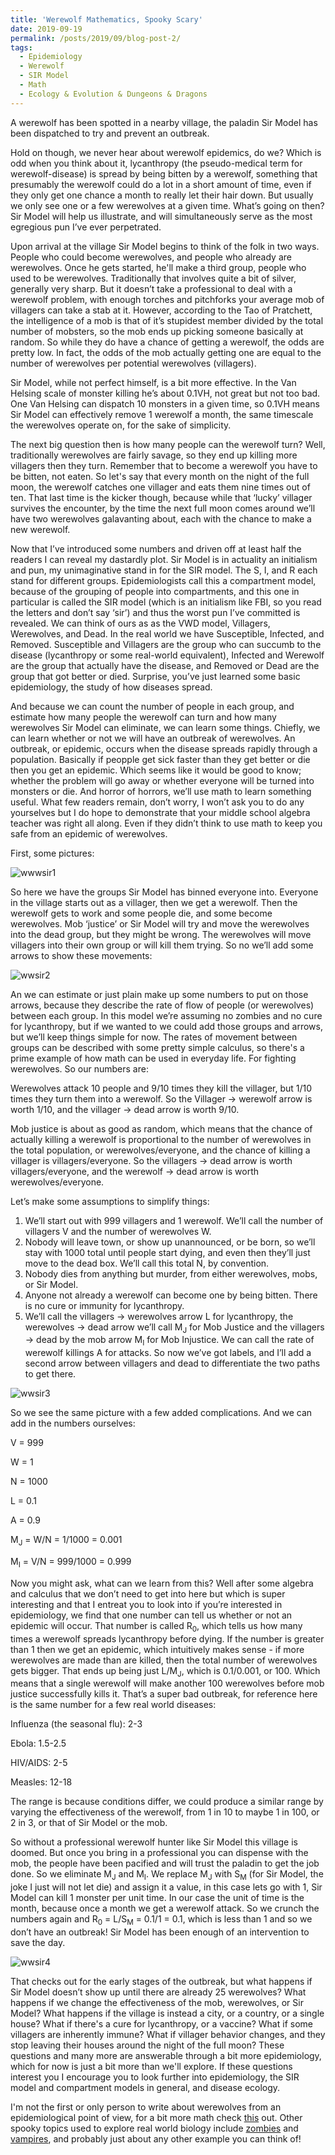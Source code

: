 ```yaml
---
title: 'Werewolf Mathematics, Spooky Scary'
date: 2019-09-19
permalink: /posts/2019/09/blog-post-2/
tags:
  - Epidemiology
  - Werewolf
  - SIR Model
  - Math
  - Ecology & Evolution & Dungeons & Dragons
---
```



A werewolf has been spotted in a nearby village, the paladin Sir Model has been dispatched to try and prevent an outbreak. 

Hold on though, we never hear about werewolf epidemics, do we? Which is odd when you think about it, lycanthropy (the pseudo-medical term for werewolf-disease) is spread by being bitten by a werewolf, something that presumably the werewolf could do a lot in a short amount of time, even if they only get one chance a month to really let their hair down. But usually we only see one or a few werewolves at a given time. What’s going on then? Sir Model will help us illustrate, and will simultaneously serve as the most egregious pun I’ve ever perpetrated. 

Upon arrival at the village Sir Model begins to think of the folk in two ways. People who could become werewolves, and people who already are werewolves. Once he gets started, he'll make a third group, people who used to be werewolves. Traditionally that involves quite a bit of silver, generally very sharp. But it doesn’t take a professional to deal with a werewolf problem, with enough torches and pitchforks your average mob of villagers can take a stab at it. However, according to the Tao of Pratchett, the intelligence of a mob is that of it’s stupidest member divided by the total number of mobsters, so the mob ends up picking someone basically at random. So while they do have a chance of getting a werewolf, the odds are pretty low. In fact, the odds of the mob actually getting one are equal to the number of werewolves per potential werewolves (villagers). 

Sir Model, while not perfect himself, is a bit more effective. In the Van Helsing scale of monster killing he’s about 0.1VH, not great but not too bad. One Van Helsing can dispatch 10 monsters in a given time, so 0.1VH means Sir Model can effectively remove 1 werewolf a month, the same timescale the werewolves operate on, for the sake of simplicity. 

The next big question then is how many people can the werewolf turn? Well, traditionally werewolves are fairly savage, so they end up killing more villagers then they turn. Remember that to become a werewolf you have to be bitten, not eaten. So let's say that every month on the night of the full moon, the werewolf catches one villager and eats them nine times out of ten. That last time is the kicker though, because while that ‘lucky’ villager survives the encounter, by the time the next full moon comes around we’ll have two werewolves galavanting about, each with the chance to make a new werewolf. 

Now that I’ve introduced some numbers and driven off at least half the readers I can reveal my dastardly plot. Sir Model is in actuality an initialism and pun, my unimaginative stand in for the SIR model. The S, I, and R each stand for different groups. Epidemiologists call this a compartment model, because of the grouping of people into compartments, and this one in particular is called the SIR model (which is an initialism like FBI, so you read the letters and don’t say ‘sir’) and thus the worst pun I’ve committed is revealed. We can think of ours as as the VWD model, Villagers, Werewolves, and Dead. In the real world we have Susceptible, Infected, and Removed. Susceptible and Villagers are the group who can succumb to the disease (lycanthropy or some real-world equivalent), Infected and Werewolf are the group that actually have the disease, and Removed or Dead are the group that got better or died. Surprise, you’ve just learned some basic epidemiology, the study of how diseases spread. 

And because we can count the number of people in each group, and estimate how many people the werewolf can turn and how many werewolves Sir Model can eliminate, we can learn some things. Chiefly, we can learn whether or not we will have an outbreak of werewolves. An outbreak, or epidemic, occurs when the disease spreads rapidly through a population. Basically if peopple get sick faster than they get better or die then you get an epidemic. Which seems like it would be good to know; whether the problem will go away or whether everyone will be turned into monsters or die. And horror of horrors, we’ll use math to learn something useful. What few readers remain, don’t worry, I won’t ask you to do any yourselves but I do hope to demonstrate that your middle school algebra teacher was right all along. Even if they didn’t think to use math to keep you safe from an epidemic of werewolves. 

First, some pictures:

![wwwsir1](/images/wwsir1.png)

So here we have the groups Sir Model has binned everyone into. Everyone in the village starts out as a villager, then we get a werewolf. Then the werewolf gets to work and some people die, and some become werewolves. Mob ‘justice’ or Sir Model will try and move the werewolves into the dead group, but they might be wrong. The werewolves will move villagers into their own group or will kill them trying. So no we’ll add some arrows to show these movements:

![wwsir2](/images/wwsir2.png)

An we can estimate or just plain make up some numbers to put on those arrows, because they describe the rate of flow of people (or werewolves) between each group. In this model we’re assuming no zombies and no cure for lycanthropy, but if we wanted to we could add those groups and arrows, but we’ll keep things simple for now. The rates of movement between groups can be described with some pretty simple calculus, so there's a prime example of how math can be used in everyday life. For fighting werewolves. So our numbers are:

Werewolves attack 10 people and 9/10 times they kill the villager, but 1/10 times they turn them into a werewolf. So the Villager -> werewolf arrow is worth 1/10, and the villager -> dead arrow is worth 9/10. 

Mob justice is about as good as random, which means that the chance of actually killing a werewolf is proportional to the number of werewolves in the total population, or werewolves/everyone, and the chance of killing a villager is villagers/everyone. So the villagers -> dead arrow is worth villagers/everyone, and the werewolf -> dead arrow is worth werewolves/everyone. 

Let’s make some assumptions to simplify things:

1. We’ll start out with 999 villagers and 1 werewolf. We’ll call the number of villagers V and the number of werewolves W. 
2. Nobody will leave town, or show up unannounced, or be born, so we’ll stay with 1000 total until people start dying, and even then they’ll just move to the dead box. We’ll call this total N, by convention. 
3. Nobody dies from anything but murder, from either werewolves, mobs, or Sir Model.
4. Anyone not already a werewolf can become one by being bitten. There is no cure or immunity for lycanthropy.
5. We’ll call the villagers -> werewolves arrow L for lycanthropy, the werewolves -> dead arrow we’ll call M<sub>J</sub> for Mob Justice and the villagers -> dead by the mob arrow M<sub>I</sub> for Mob Injustice. We can call the rate of werewolf killings A for attacks. So now we’ve got labels, and I’ll add a second arrow between villagers and dead to differentiate the two paths to get there. 

![wwsir3](/images/wwsir3.png)

So we see the same picture with a few added complications. And we can add in the numbers ourselves:

V = 999

W = 1

N = 1000

L = 0.1

A = 0.9

M<sub>J</sub> = W/N = 1/1000 = 0.001

M<sub>I</sub> = V/N = 999/1000 = 0.999

Now you might ask, what can we learn from this? Well after some algebra and calculus that we don’t need to get into here but which is super interesting and that I entreat you to look into if you’re interested in epidemiology, we find that one number can tell us whether or not an epidemic will occur. That number is called R<sub>0</sub>, which tells us how many times a werewolf spreads lycanthropy before dying. If the number is greater than 1 then we get an epidemic, which intuitively makes sense - if more werewolves are made than are killed, then the total number of werewolves gets bigger. That ends up being just L/M<sub>J</sub>, which is 0.1/0.001, or 100. Which means that a single werewolf will make another 100 werewolves before mob justice successfully kills it. That’s a super bad outbreak, for reference here is the same number for a few real world diseases:

Influenza (the seasonal flu): 2-3

Ebola: 1.5-2.5

HIV/AIDS: 2-5

Measles: 12-18


The range is because conditions differ, we could produce a similar range by varying the effectiveness of the werewolf, from 1 in 10 to maybe 1 in 100, or 2 in 3, or that of Sir Model or the mob. 

So without a professional werewolf hunter like Sir Model this village is doomed. But once you bring in a professional you can dispense with the mob, the people have been pacified and will trust the paladin to get the job done. So we eliminate M<sub>J</sub> and M<sub>I</sub>. We replace M<sub>J</sub> with S<sub>M</sub> (for Sir Model, the joke I just will not let die) and assign it a value, in this case lets go with 1, Sir Model can kill 1 monster per unit time. In our case the unit of time is the month, because once a month we get a werewolf attack. So we crunch the numbers again and R<sub>0</sub> = L/S<sub>M</sub> = 0.1/1 = 0.1, which is less than 1 and so we don’t have an outbreak! Sir Model has been enough of an intervention to save the day. 

![wwsir4](/images/wwsir4.png)

That checks out for the early stages of the outbreak, but what happens if Sir Model doesn’t show up until there are already 25 werewolves? What happens if we change the effectiveness of the mob, werewolves, or Sir Model? What happens if the village is instead a city, or a country, or a single house? What if there's a cure for lycanthropy, or a vaccine? What if some villagers are inherently immune? What if villager behavior changes, and they stop leaving their houses around the night of the full moon? These questions and many more are answerable through a bit more epidemiology, which for now is just a bit more than we'll explore. If these questions interest you I encourage you to look further into epidemiology, the SIR model and compartment models in general, and disease ecology.

I'm not the first or only person to write about werewolves from an epidemiological point of view, for a bit more math check [this](https://blogs.scientificamerican.com/lab-rat/modelling-a-werewolf-epidemic-2/) out. Other spooky topics used to explore real world biology include [zombies](http://web.mit.edu/spatrick/Public/ZombieNECSI-SS13/Zombies1-ODE.pdf) and [vampires](https://www.cell.com/trends/immunology/fulltext/S1471-4906(16)00021-1), and probably just about any other example you can think of!
